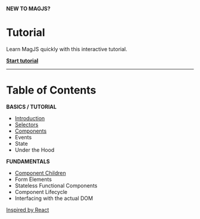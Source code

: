**NEW TO MAGJS?**

# Tutorial

Learn MagJS quickly with this interactive tutorial.

**[Start tutorial](//github.com/magnumjs/mag.js/blob/master/examples/tutorials/build-with-magjs-tutorial-intro.md)**

<hr>


# Table of Contents

**BASICS / TUTORIAL**

- [Introduction](//github.com/magnumjs/mag.js/blob/master/examples/tutorials/build-with-magjs-tutorial-intro.md)
- [Selectors](//github.com/magnumjs/mag.js/blob/master/examples/tutorials/build-with-magjs-tutorial-selectors.md)
- [Components](https://github.com/magnumjs/mag.js/blob/master/examples/tutorials/build-with-magjs-tutorial-components.md)
- Events
- State
- Under the Hood

**FUNDAMENTALS**

- [Component Children](//github.com/magnumjs/mag.js/blob/master/examples/tutorials/component-children.md)
- Form Elements
- Stateless Functional Components
- Component Lifecycle
- Interfacing with the actual DOM


[Inspired by React](http://buildwithreact.com/tutorial)
